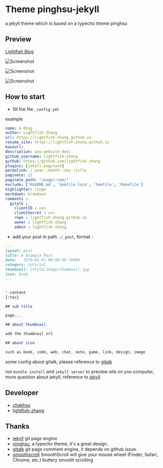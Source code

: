 # Theme pinghsu-jekyll

a jekyll theme which is based on a typecho theme pinghsu

## Preview

[Lightfish Blog](http://lightfish.cn)

![Screenshot](https://raw.githubusercontent.com/lightfish-zhang/pinghsu-jekyll/master/preview.png)

![Screenshot](https://raw.githubusercontent.com/lightfish-zhang/pinghsu-jekyll/master/preview2.png)

![Screenshot](https://raw.githubusercontent.com/lightfish-zhang/pinghsu-jekyll/master/preview3.png)

## How to start

- fill the file `_config.yml`

example

```yaml
name: A Blog
author: Lightfish Zhang
url: https://lightfish-zhang.github.io
resume_site: https://lightfish-zhang.github.io
baseurl: 
description: you website desc
github_username: lightfish-zhang
github: https://github.com/lightfish-zhang
plugins: [jekyll-paginate]
permalink: /:year-:month-:day-:title
paginate: 12
paginate_path: "/page/:num/"
exclude: ['README.md', 'Gemfile.lock', 'Gemfile', 'Rakefile']
highlighter: rouge
markdown: kramdown
comments :
  gitalk :
    clientID : xxx
    clientSecret : xxx
    repo : lightfish-zhang.github.io
    owner : lightfish-zhang
    admin : lightfish-zhang

```

- add your post in path `./_post`, format : 

```md
---
layout: post
title: A Example Post
date:   1970-01-01 00:00:00 +0800
category: tutorial
thumbnail: /style/image/thumbnail.jpg
icon: book
---


* content
{:toc}

## sub title

page...

## about thumbnail

add the thumbnail url

## about icon

such as book, code, web, chat, note, game, link, design, image
```

some config about gitalk, please reference to [gitalk](https://github.com/gitalk/gitalk)

run `bundle install` and `jekyll server` to preview site on you computer, more question about jekyll, reference to [jekyll](http://jekyllrb.com)



## Developer

- [chakhsu](https://github.com/chakhsu)
- [lightfish-zhang](https://github.com/lightfish-zhang)

## Thanks

- [jekyll](http://jekyllrb.com) git page engine
- [pinghsu](https://github.com/chakhsu/pinghsu), a typecho theme, it's a great design.
- [gitalk](https://github.com/gitalk/gitalk) git page comment engine, it depends on github issue.
- [smoothscroll](https://www.smoothscroll.net/mac/) SmoothScroll will give your mouse wheel (Finder, Safari, Chrome, etc.) buttery smooth scrolling
